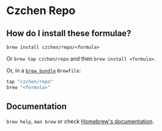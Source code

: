 # Czchen Repo

## How do I install these formulae?

`brew install czchen/repo/<formula>`

Or `brew tap czchen/repo` and then `brew install <formula>`.

Or, in a [`brew bundle`](https://github.com/Homebrew/homebrew-bundle) `Brewfile`:

```ruby
tap "czchen/repo"
brew "<formula>"
```

## Documentation

`brew help`, `man brew` or check [Homebrew's documentation](https://docs.brew.sh).
